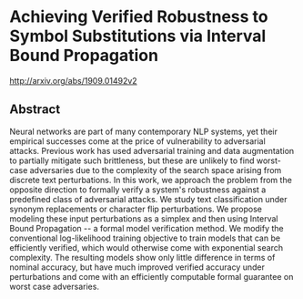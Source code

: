 # Achieving Verified Robustness to Symbol Substitutions via Interval Bound Propagation
http://arxiv.org/abs/1909.01492v2
## Abstract
Neural networks are part of many contemporary NLP systems, yet their empirical successes come at the price of vulnerability to adversarial attacks. Previous work has used adversarial training and data augmentation to partially mitigate such brittleness, but these are unlikely to find worst-case adversaries due to the complexity of the search space arising from discrete text perturbations. In this work, we approach the problem from the opposite direction to formally verify a system's robustness against a predefined class of adversarial attacks. We study text classification under synonym replacements or character flip perturbations. We propose modeling these input perturbations as a simplex and then using Interval Bound Propagation -- a formal model verification method. We modify the conventional log-likelihood training objective to train models that can be efficiently verified, which would otherwise come with exponential search complexity. The resulting models show only little difference in terms of nominal accuracy, but have much improved verified accuracy under perturbations and come with an efficiently computable formal guarantee on worst case adversaries.